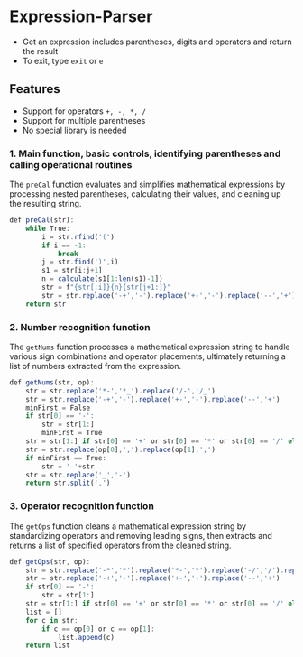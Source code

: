 # Expression-Parser
 * Get an expression includes parentheses, digits and operators and return the result
 * To exit, type `exit` or `e`

## Features
* Support for operators `+, -, *, /`
* Support for multiple parentheses
* No special library is needed

### 1. Main function, basic controls, identifying parentheses and calling operational routines
The `preCal` function evaluates and simplifies mathematical expressions by processing nested parentheses, calculating their values, and cleaning up the resulting string.

```javascript
def preCal(str):
    while True:
        i = str.rfind('(')
        if i == -1:
            break
        j = str.find(')',i)
        s1 = str[i:j+1]
        n = calculate(s1[1:len(s1)-1])
        str = f"{str[:i]}{n}{str[j+1:]}"
        str = str.replace('-+','-').replace('+-','-').replace('--','+')
    return str
```
### 2. Number recognition function
The `getNums` function processes a mathematical expression string to handle various sign combinations and operator placements, ultimately returning a list of numbers extracted from the expression.
```javascript
def getNums(str, op):
    str = str.replace('*-','*_').replace('/-','/_')
    str = str.replace('-+','-').replace('+-','-').replace('--','+')
    minFirst = False
    if str[0] == '-':
        str = str[1:]
        minFirst = True
    str = str[1:] if str[0] == '+' or str[0] == '*' or str[0] == '/' else str
    str = str.replace(op[0],',').replace(op[1],',')
    if minFirst == True:
        str = '-'+str
    str = str.replace('_','-')
    return str.split(',')
```    
### 3. Operator recognition function
The `getOps` function cleans a mathematical expression string by standardizing operators and removing leading signs, then extracts and returns a list of specified operators from the cleaned string.
```javascript
def getOps(str, op):
    str = str.replace('-*','*').replace('*-','*').replace('-/','/').replace('/-','/')
    str = str.replace('-+','-').replace('+-','-').replace('--','+')
    if str[0] == '-':
        str = str[1:]
    str = str[1:] if str[0] == '+' or str[0] == '*' or str[0] == '/' else str
    list = []
    for c in str:
        if c == op[0] or c == op[1]:
            list.append(c)
    return list
```    
